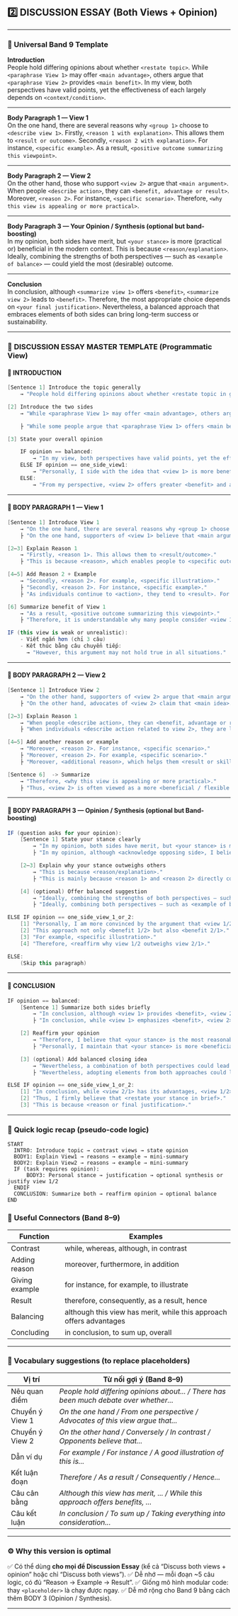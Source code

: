 
## 2️⃣ DISCUSSION ESSAY (Both Views + Opinion)

---

### 🔹 Universal Band 9 Template

**Introduction**  
People hold differing opinions about whether `<restate topic>`.
While `<paraphrase View 1>` may offer `<main advantage>`, others argue that `<paraphrase View 2>` provides `<main benefit>`.
In my view, both perspectives have valid points, yet the effectiveness of each largely depends on `<context/condition>`.

---

**Body Paragraph 1 — View 1**  
On the one hand, there are several reasons why `<group 1>` choose to `<describe view 1>`.
Firstly, `<reason 1 with explanation>`. This allows them to `<result or outcome>`.
Secondly, `<reason 2 with explanation>`. For instance, `<specific example>`.
As a result, `<positive outcome summarizing this viewpoint>`.

---

**Body Paragraph 2 — View 2**  
On the other hand, those who support `<view 2>` argue that `<main argument>`.
When people `<describe action>`, they can `<benefit, advantage or result>`.
Moreover, `<reason 2>`. For instance, `<specific scenario>`.
Therefore, `<why this view is appealing or more practical>`.

---

**Body Paragraph 3 — Your Opinion / Synthesis (optional but band-boosting)**  
In my opinion, both sides have merit, but `<your stance>` is more (practical or) beneficial in the modern context.
This is because `<reason/explanation>`.
Ideally, combining the strengths of both perspectives — such as `<example of balance>` — could yield the most (desirable) outcome.

---

**Conclusion**  
In conclusion, although `<summarize view 1>` offers `<benefit>`, `<summarize view 2>` leads to `<benefit>`.
Therefore, the most appropriate choice depends on `<your final justification>`.
Nevertheless, a balanced approach that embraces elements of both sides can bring long-term success or sustainability.

---

### 🧩 **DISCUSSION ESSAY MASTER TEMPLATE (Programmatic View)**

#### 🏁 **INTRODUCTION**

```csharp
[Sentence 1] Introduce the topic generally
    → "People hold differing opinions about whether <restate topic in general terms>."

[2] Introduce the two sides
    → "While <paraphrase View 1> may offer <main advantage>, others argue that <paraphrase View 2> provides <main benefit>."

    ├ "While some people argue that <paraphrase View 1> offers <main benefit>, others believe that <paraphrase View 2> provides <key advantage>."

[3] State your overall opinion

    IF opinion == balanced:
        → "In my view, both perspectives have valid points, yet the effectiveness of each largely depends on <context/condition>."
    ELSE IF opinion == one_side_view1:
        → "Personally, I side with the idea that <view 1> is more beneficial because <reason>."
    ELSE:
        → "From my perspective, <view 2> offers greater <benefit> and aligns better with <modern/contextual factor>."
```

---

#### 🧱 **BODY PARAGRAPH 1 — View 1**

```csharp
[Sentence 1] Introduce View 1
    → "On the one hand, there are several reasons why <group 1> choose to <describe view 1>."
    ├ "On the one hand, supporters of <view 1> believe that <main argument>."

[2–3] Explain Reason 1
    → "Firstly, <reason 1>. This allows them to <result/outcome>."
    ├ "This is because <reason>, which enables people to <specific outcome>."

[4–5] Add Reason 2 + Example
    → "Secondly, <reason 2>. For example, <specific illustration>."
    ├ "Secondly, <reason 2>. For instance, <specific example>."
    ├ "As individuals continue to <action>, they tend to <result>. For example, <specific illustration: person/company/situation> demonstrates how <evidence>."

[6] Summarize benefit of View 1
    → "As a result, <positive outcome summarizing this viewpoint>."
    ├ "Therefore, it is understandable why many people consider <view 1> as <positive attribute>."

IF (this view is weak or unrealistic):
    - Viết ngắn hơn (chỉ 3 câu)
    - Kết thúc bằng câu chuyển tiếp:
      → "However, this argument may not hold true in all situations."
```

---

#### 🧱 **BODY PARAGRAPH 2 — View 2**

```csharp
[Sentence 1] Introduce View 2
    → "On the other hand, supporters of <view 2> argue that <main argument>."
    ├ "On the other hand, advocates of <view 2> claim that <main idea>."

[2–3] Explain Reason 1
    → "When people <describe action>, they can <benefit, advantage or result>."
    ├ "When individuals <describe action related to view 2>, they are likely to <benefit>."

[4–5] Add another reason or example
    → "Moreover, <reason 2>. For instance, <specific scenario>."
    ├ "Moreover, <reason 2>. For example, <specific scenario>."
    ├ "Moreover, <additional reason>, which helps them <result or skill gained>. For instance, <realistic or logical example> clearly illustrates how <explanation>."

[Sentence 6]  -> Summarize
    → "Therefore, <why this view is appealing or more practical>."
    ├ "Thus, <view 2> is often viewed as a more <beneficial / flexible / future-oriented> option."
```

---

#### 💬 **BODY PARAGRAPH 3 — Opinion / Synthesis (optional but Band-boosting)**

```csharp
IF (question asks for your opinion):
    [Sentence 1] State your stance clearly
        → "In my opinion, both sides have merit, but <your stance> is more (practical or) beneficial in the modern context."
        ├ "In my opinion, although <acknowledge opposing side>, I believe that <preferred view> is more practical in <context>."

    [2–3] Explain why your stance outweighs others
        → "This is because <reason/explanation>."
        ├ "This is mainly because <reason 1> and <reason 2> directly contribute to <benefit>."

    [4] (optional) Offer balanced suggestion
        → "Ideally, combining the strengths of both perspectives — such as <example of balance> — could yield the best (desirable) outcomes."
        ├ "Ideally, combining both perspectives — such as <example of balance> — could produce the best outcomes."

ELSE IF opinion == one_side_view_1_or_2:
    [1] "Personally, I am more convinced by the argument that <view 1/2>, since <reason>."
    [2] "This approach not only <benefit 1/2> but also <benefit 2/1>."
    [3] "For example, <specific illustration>."
    [4] "Therefore, <reaffirm why view 1/2 outweighs view 2/1>."

ELSE:
    (Skip this paragraph)
```

---

#### 🏁 **CONCLUSION**

```csharp
IF opinion == balanced:
    [Sentence 1] Summarize both sides briefly
        → "In conclusion, although <view 1> provides <benefit>, <view 2> tends to result in <benefit>."
        ├ "In conclusion, while <view 1> emphasizes <benefit>, <view 2> focuses on <benefit>."

    [2] Reaffirm your opinion
        → "Therefore, I believe that <your stance> is the most reasonable approach."
        ├ "Personally, I maintain that <your stance> is more <beneficial / realistic / sustainable> in today’s world."

    [3] (optional) Add balanced closing idea
        → "Nevertheless, a combination of both perspectives could lead to a more balanced and sustainable outcome."
        ├ "Nevertheless, adopting elements from both approaches could lead to a more balanced and rewarding outcome."

ELSE IF opinion == one_side_view_1_or_2:
    [1] "In conclusion, while <view 2/1> has its advantages, <view 1/2> brings more substantial benefits."
    [2] "Thus, I firmly believe that <restate your stance in brief>."
    [3] "This is because <reason or final justification>."
```

---

### 🧠 **Quick logic recap (pseudo-code logic)**

```plaintext
START
  INTRO: Introduce topic → contrast views → state opinion
  BODY1: Explain View1 → reasons → example → mini-summary
  BODY2: Explain View2 → reasons → example → mini-summary
  IF (task requires opinion):
      BODY3: Personal stance → justification → optional synthesis or justify view 1/2
  ENDIF
  CONCLUSION: Summarize both → reaffirm opinion → optional balance
END
```

### 💬 **Useful Connectors (Band 8–9)**

| Function       | Examples                                                            |
| -------------- | ------------------------------------------------------------------- |
| Contrast       | while, whereas, although, in contrast                               |
| Adding reason  | moreover, furthermore, in addition                                  |
| Giving example | for instance, for example, to illustrate                            |
| Result         | therefore, consequently, as a result, hence                         |
| Balancing      | although this view has merit, while this approach offers advantages |
| Concluding     | in conclusion, to sum up, overall                                   |

---

### 💬 Vocabulary suggestions (to replace placeholders)

| Vị trí          | Từ nối gợi ý (Band 8–9)                                                                |
| --------------- | -------------------------------------------------------------------------------------- |
| Nêu quan điểm   | *People hold differing opinions about... / There has been much debate over whether...* |
| Chuyển ý View 1 | *On the one hand / From one perspective / Advocates of this view argue that...*        |
| Chuyển ý View 2 | *On the other hand / Conversely / In contrast / Opponents believe that...*             |
| Dẫn ví dụ       | *For example / For instance / A good illustration of this is...*                       |
| Kết luận đoạn   | *Therefore / As a result / Consequently / Hence...*                                    |
| Câu cân bằng    | *Although this view has merit, ... / While this approach offers benefits, ...*         |
| Câu kết luận    | *In conclusion / To sum up / Taking everything into consideration...*                  |

---

### ⚙️ **Why this version is optimal**

✅ Có thể dùng **cho mọi đề Discussion Essay** (kể cả “Discuss both views + opinion” hoặc chỉ “Discuss both views”).
✅ Dễ nhớ — mỗi đoạn ~5 câu logic, có đủ “Reason → Example → Result”.
✅ Giống mô hình modular code: thay `<placeholder>` là chạy được ngay.
✅ Dễ mở rộng cho Band 9 bằng cách thêm BODY 3 (Opinion / Synthesis).


---